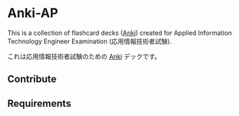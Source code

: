 # Anki-AP

This is a collection of flashcard decks ([Anki](https://apps.ankiweb.net/)) created for Applied Information Technology Engineer Examination (応用情報技術者試験).

これは応用情報技術者試験のための [Anki](https://apps.ankiweb.net/) デックです。

## Contribute

## Requirements

